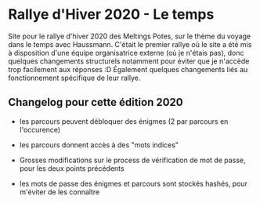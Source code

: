 # Rallye d'Hiver 2020 - Le temps

Site pour le rallye d'hiver 2020 des Meltings Potes, sur le thème du voyage dans le temps avec Haussmann.
C'était le premier rallye où le site a été mis à disposition d'une équipe organisatrice externe (où je n'étais pas), donc quelques changements structurels notamment pour éviter que je n'accède trop facilement aux réponses :D
Également quelques changements liés au fonctionnement spécifique de leur rallye.


## Changelog pour cette édition 2020

* les parcours peuvent débloquer des énigmes (2 par parcours en l'occurence)

* les parcours donnent accès à des "mots indices"

* Grosses modifications sur le process de vérification de mot de passe, pour les deux points précédents

* les mots de passe des énigmes et parcours sont stockés hashés, pour m'éviter de les connaître 